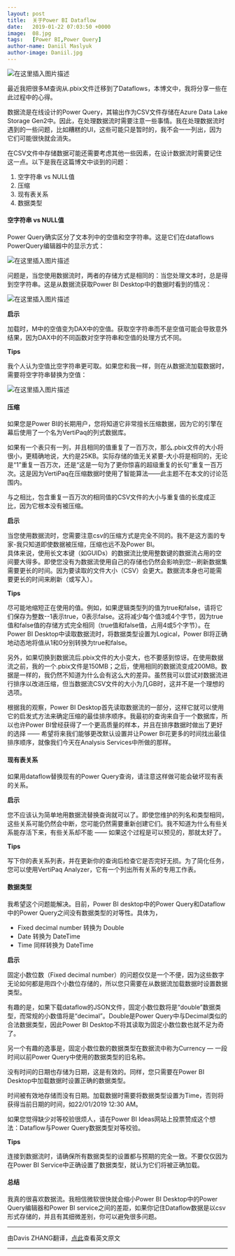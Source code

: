 ```yaml
---
layout: post
title:  关于Power BI Dataflow
date:   2019-01-22 07:03:50 +0000
image:  08.jpg
tags:   [Power BI,Power Query]
author-name: Daniil Maslyuk
author-image: Daniil.jpg
---
```


![在这里插入图片描述](https://img-blog.csdnimg.cn/20191209004211453.png?x-oss-process=image/watermark,type_ZmFuZ3poZW5naGVpdGk,shadow_10,text_d3d3LmQtYmkudGVjaA==,size_16,color_FFFFFF,t_70)

最近我把很多M查询从.pbix文件迁移到了Dataflows，本博文中，我将分享一些在此过程中的心得。

数据流是在线设计的Power Query，其输出作为CSV文件存储在Azure Data Lake Storage Gen2中。因此，在处理数据流时需要注意一些事情。我在处理数据流时遇到的一些问题，比如糟糕的UI，这些可能只是暂时的，我不会一一列出，因为它们可能很快就会消失。

在CSV文件中存储数据可能还需要考虑其他一些因素，在设计数据流时需要记住这一点。以下是我在这篇博文中谈到的问题：

1. 空字符串 vs NULL值
2. 压缩
3. 现有表关系
4. 数据类型

#### 空字符串 vs NULL值

Power Query确实区分了文本列中的空值和空字符串。这是它们在dataflows PowerQuery编辑器中的显示方式：

![在这里插入图片描述](https://img-blog.csdnimg.cn/20191209004254774.png)

问题是，当您使用数据流时，两者的存储方式是相同的：当您处理文本时，总是得到空字符串。这是从数据流获取Power BI Desktop中的数据时看到的情况：

![在这里插入图片描述](https://img-blog.csdnimg.cn/20191209004306593.png)

**启示**

加载时，M中的空值变为DAX中的空值。获取空字符串而不是空值可能会导致意外结果，因为DAX中的不同函数对空字符串和空值的处理方式不同。

**Tips**

我个人认为空值比空字符串更可取。如果您和我一样，则在从数据流加载数据时，需要将空字符串替换为空值：

![在这里插入图片描述](https://img-blog.csdnimg.cn/20191209004317658.png?x-oss-process=image/watermark,type_ZmFuZ3poZW5naGVpdGk,shadow_10,text_d3d3LmQtYmkudGVjaA==,size_16,color_FFFFFF,t_70)

#### 压缩

如果您是Power BI的长期用户，您将知道它非常擅长压缩数据，因为它的引擎在幕后使用了一个名为VertiPaq的列式数据库。

如果有一个表只有一列，并且相同的值重复了一百万次，那么.pbix文件的大小将很小，更精确地说，大约是25KB。实际存储的值无关紧要-大小将是相同的，无论是“1”重复一百万次，还是“这是一句为了更你惊喜的超级重复的长句”重复一百万次。这是因为VertiPaq在压缩数据时使用了智能算法——此主题不在本文的讨论范围内。

与之相比，包含重复一百万次的相同值的CSV文件的大小与重复值的长度成正比，因为它根本没有被压缩。

**启示**

当您使用数据流时，您需要注意csv的压缩方式是完全不同的。我不是这方面的专家-我只知道即使数据被压缩，压缩也远不及Power BI。  
具体来说，使用长文本键（如GUIDs）的数据流比使用整数键的数据流占用的空间要大得多。即使您没有为数据流使用自己的存储也仍然会影响到您--刷新数据集需要更长的时间。因为要读取的文件大小（CSV）会更大。数据流本身也可能需要更长的时间来刷新（或写入）。

**Tips**

尽可能地缩短正在使用的值。例如，如果逻辑类型列的值为true和false，请将它们保存为整数--1表示true，0表示false。这将减少每个值3或4个字节，因为true值和false值的存储方式完全相同（true值和false值，占用4或5个字节）。在Power BI Desktop中读取数据流时，将数据类型设置为Logical，Power BI将正确地动态地将值从1和0分别转换为true和false。

另外，如果切换到数据流后.pbix文件的大小变大，也不要感到惊讶。在使用数据流之前，我的一个.pbix文件是150MB；之后，使用相同的数据流变成200MB。数据是一样的，我仍然不知道为什么会有这么大的差异。虽然我可以尝试对数据流进行排序以改进压缩，但当数据流CSV文件的大小为几GB时，这并不是一个理想的选项。

根据我的观察，Power BI Desktop首先读取数据流的一部分，这样它就可以使用它的启发式方法来确定压缩的最佳排序顺序。我最初的查询来自于一个数据库，所以也许Power BI曾经获得了一个更高质量的样本，并且在排序数据时做出了更好的选择 —— 希望将来我们能够更改默认设置并让Power BI花更多的时间找出最佳排序顺序，就像我们今天在Analysis Services中所做的那样。

#### 现有表关系

如果用dataflow替换现有的Power Query查询，请注意这样做可能会破坏现有表的关系。

**启示**

您不应该认为简单地用数据流替换查询就可以了。即使您维护的列名和类型相同，这些关系可能仍然会中断，您可能仍然需要重新创建它们。我不知道为什么有些关系能存活下来，有些关系却不能 —— 如果这个过程是可以预见的，那就太好了。

**Tips**

写下你的表关系列表，并在更新你的查询后检查它是否完好无损。为了简化任务，您可以使用VertiPaq Analyzer，它有一个列出所有关系的专用工作表。

#### 数据类型

我希望这个问题能解决。目前，Power BI desktop中的Power Query和Dataflow中的Power Query之间没有数据类型的对等性。具体为，

- Fixed decimal number 转换为 Double
- Date 转换为 DateTime
- Time 同样转换为 DateTime

**启示**

固定小数位数（Fixed decimal number）的问题仅仅是一个不便，因为这些数字无论如何都是用四个小数位存储的，所以您只需要在从数据流加载数据时设置数据类型。

有趣的是，如果下载dataflow的JSON文件，固定小数位数将是“double”数据类型，而常规的小数值将是“decimal”。Double是Power Query中与Decimal类似的合法数据类型，因此Power BI Desktop不将其读取为固定小数位数也就不足为奇了。

另一个有趣的逸事是，固定小数位数的数据类型在数据流中称为Currency — 一段时间以前Power Query中使用的数据类型的旧名称。

没有时间的日期也存储为日期，这是有效的。同样，您只需要在Power BI Desktop中加载数据时设置正确的数据类型。

时间被有效地存储而没有日期。加载数据时需要将数据类型设置为Time，否则将获得当前日期的时间，如22/01/2019 12:30 AM。

如果您觉得缺少对等校验很烦人，请在Power BI Ideas网站上投票赞成这个想法：Dataflow与Power Query数据类型对等校验。

**Tips**

连接到数据流时，请确保所有数据类型的设置都与预期的完全一致。不要仅仅因为在Power BI Service中正确设置了数据类型，就认为它们将被正确加载。

#### 总结

我真的很喜欢数据流。我相信微软很快就会缩小Power BI Desktop中的Power Query编辑器和Power BI service之间的差距，如果你记住Dataflow数据是以csv形式存储的，并且有其细微差别，你可以避免很多问题。

----------------------
由Davis ZHANG翻译，[点此](https://xxlbi.com/blog/power-bi-dataflows-considerations/)查看英文原文

----------------------

